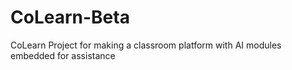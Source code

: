 # CoLearn-Beta
CoLearn Project for making a classroom platform with AI modules embedded for assistance
